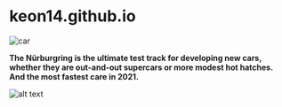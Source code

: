 # keon14.github.io
![car](https://user-images.githubusercontent.com/118324310/203702968-73b75a09-6df6-4d61-9999-039ef7681595.png)

**The Nürburgring is the ultimate test track for developing new cars, whether they are out-and-out supercars or more modest hot hatches.**
**And the most fastest care in 2021.**


![alt text](https://user-images.githubusercontent.com/118324310/203704743-752da988-a90f-4a3a-8367-28ac1a8d0be7.png)
